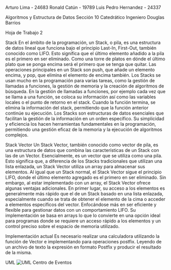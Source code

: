 Arturo Lima - 24683
Ronald Catún - 19789 
Luis Pedro Hernandez - 24337

Algoritmos y Estructura de Datos
Sección 10
Catedrático Ingeniero Douglas Barrios

Hoja de Trabajo 2



Stack
En el ámbito de la programación, un Stack, o pila, es una estructura de datos lineal que funciona bajo el principio Last-In, First-Out, también conocido como LIFO. Esto significa que el último elemento 
añadido a la pila es el primero en ser eliminado. Como una torre de platos en dónde el último plato que se ponga encima será el primero que se tenga que quitar. Las operaciones principales en un Stack 
son push, que añade un elemento encima, y pop, que elimina el elemento de encima también. Los Stacks se usan mucho en la programación para varias tareas, como la gestión de llamadas a funciones, la gestión
de memoria y la creación de algoritmos de búsqueda. En la gestión de llamadas a funciones, por ejemplo cada vez que se llama a una función, se coloca su información así como las variables locales o el punto
de retorno en el stack. Cuando la función termina, se elimina la información del stack, permitiendo que la función anterior continúe su ejecución.
Los Stacks son estructuras de datos esenciales que facilitan la gestión de la información en un orden específico. Su simplicidad y eficiencia los hacen herramientas fundamentales en la programación,
permitiendo una gestión eficaz de la memoria y la ejecución de algoritmos complejos.

Stack Vector
Un Stack Vector, también conocido como vector de pila, es una estructura de datos que combina las características de un Stack con las de un Vector. Esencialmente, es un vector que se utiliza como una pila.
Esto significa que, a diferencia de los Stacks tradicionales que utilizan una lista enlazada, un Stack Vector utiliza un array para almacenar sus elementos.
Al igual que un Stack normal, el Stack Vector sigue el principio LIFO, donde el último elemento agregado es el primero en ser eliminado.
Sin embargo, al estar implementado con un array, el Stack Vector ofrece algunas ventajas adicionales. En primer lugar, su acceso a los elementos es generalmente
más rápido que el de un Stack basado en una lista enlazada, especialmente cuando se trata de obtener el elemento de la cima o acceder a elementos específicos del vector.
Enfocándose más en ser eficiente y flexible para gestionar datos con un comportamiento LIFO. Su implementación se basa en arrays lo que lo convierte en una opción ideal
para programas donde se requiere un acceso rápido a los elementos y un control preciso sobre el espacio de memoria utilizado.

Implementación actual
Es necesario realizar una calculadora utilizando la función de Vector e implementando para operaciones postfix.  Leyendo de un archivo de texto la expresión en formato
Postfix y producir el resultado de la misma.

UML
![UML Centro de Eventos](https://github.com/user-attachments/assets/a10f6c48-3bfc-47f0-857c-7b35b310c4c2)



